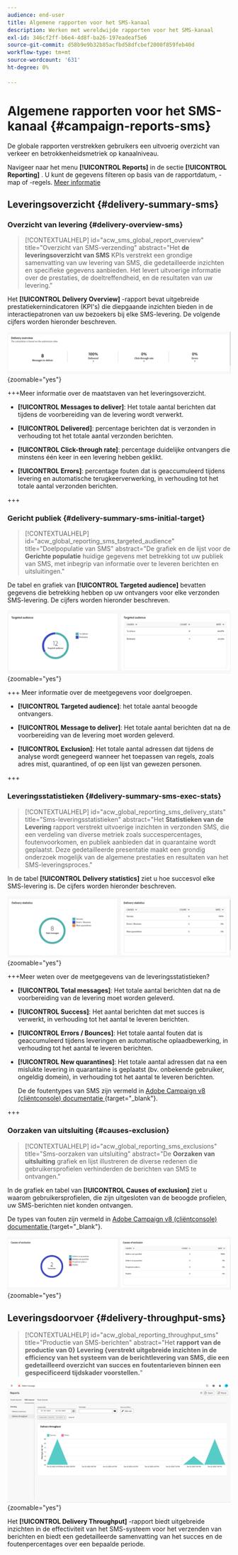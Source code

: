 ```yaml
---
audience: end-user
title: Algemene rapporten voor het SMS-kanaal
description: Werken met wereldwijde rapporten voor het SMS-kanaal
exl-id: 346cf2ff-b6e4-4d8f-ba26-197eadeaf5e6
source-git-commit: d58b9e9b32b85acfbd58dfcbef2000f859feb40d
workflow-type: tm+mt
source-wordcount: '631'
ht-degree: 0%

---
```


# Algemene rapporten voor het SMS-kanaal {#campaign-reports-sms}

De globale rapporten verstrekken gebruikers een uitvoerig overzicht van verkeer en betrokkenheidsmetriek op kanaalniveau.

Navigeer naar het menu **[!UICONTROL Reports]** in de sectie **[!UICONTROL Reporting]** . U kunt de gegevens filteren op basis van de rapportdatum, -map of -regels. [Meer informatie](global-reports.md)

## Leveringsoverzicht {#delivery-summary-sms}

### Overzicht van levering {#delivery-overview-sms}

>[!CONTEXTUALHELP]
>id="acw_sms_global_report_overview"
>title="Overzicht van SMS-verzending"
>abstract="Het **de leveringsoverzicht van SMS** KPIs verstrekt een grondige samenvatting van uw levering van SMS, die gedetailleerde inzichten en specifieke gegevens aanbieden. Het levert uitvoerige informatie over de prestaties, de doeltreffendheid, en de resultaten van uw levering."

Het **[!UICONTROL Delivery Overview]** -rapport bevat uitgebreide prestatiekernindicatoren (KPI&#39;s) die diepgaande inzichten bieden in de interactiepatronen van uw bezoekers bij elke SMS-levering. De volgende cijfers worden hieronder beschreven.

![ A screenshot van het rapport van het Overzicht van de Levering, die zeer belangrijke prestatiesindicatoren voor levering van SMS tonen.](assets/global_report_sms_delivery_overview.png){zoomable="yes"}

+++Meer informatie over de maatstaven van het leveringsoverzicht.

* **[!UICONTROL Messages to deliver]**: Het totale aantal berichten dat tijdens de voorbereiding van de levering wordt verwerkt.

* **[!UICONTROL Delivered]**: percentage berichten dat is verzonden in verhouding tot het totale aantal verzonden berichten.

* **[!UICONTROL Click-through rate]**: percentage duidelijke ontvangers die minstens één keer in een levering hebben geklikt.

* **[!UICONTROL Errors]**: percentage fouten dat is geaccumuleerd tijdens levering en automatische terugkeerverwerking, in verhouding tot het totale aantal verzonden berichten.

+++

### Gericht publiek {#delivery-summary-sms-initial-target}

>[!CONTEXTUALHELP]
>id="acw_global_reporting_sms_targeted_audience"
>title="Doelpopulatie van SMS"
>abstract="De grafiek en de lijst voor de **Gerichte populatie** huidige gegevens met betrekking tot uw publiek van SMS, met inbegrip van informatie over te leveren berichten en uitsluitingen."

De tabel en grafiek van **[!UICONTROL Targeted audience]** bevatten gegevens die betrekking hebben op uw ontvangers voor elke verzonden SMS-levering. De cijfers worden hieronder beschreven.

![ A screenshot van het gerichte rapport van het Publiek, die gegevens over ontvangers en uitsluitingen voor de leveringen van SMS tonen.](assets/global_report_sms_targeted_audience.png){zoomable="yes"}

+++ Meer informatie over de meetgegevens voor doelgroepen.

* **[!UICONTROL Targeted audience]**: het totale aantal beoogde ontvangers.

* **[!UICONTROL Message to deliver]**: Het totale aantal berichten dat na de voorbereiding van de levering moet worden geleverd.

* **[!UICONTROL Exclusion]**: Het totale aantal adressen dat tijdens de analyse wordt genegeerd wanneer het toepassen van regels, zoals adres mist, quarantined, of op een lijst van gewezen personen.

+++

### Leveringsstatistieken {#delivery-summary-sms-exec-stats}

>[!CONTEXTUALHELP]
>id="acw_global_reporting_sms_delivery_stats"
>title="Sms-leveringsstatistieken"
>abstract="Het **Statistieken van de Levering** rapport verstrekt uitvoerige inzichten in verzonden SMS, die een verdeling van diverse metriek zoals succespercentages, foutenvoorkomen, en publiek aanbieden dat in quarantaine wordt geplaatst. Deze gedetailleerde presentatie maakt een grondig onderzoek mogelijk van de algemene prestaties en resultaten van het SMS-leveringsproces."

In de tabel **[!UICONTROL Delivery statistics]** ziet u hoe succesvol elke SMS-levering is. De cijfers worden hieronder beschreven.

![ A screenshot van het rapport van de Statistieken van de Levering, die succespercentages, fouten, en quarantines voor de leveringen van SMS tonen.](assets/global_report_sms_delivery_statistics.png){zoomable="yes"}

+++Meer weten over de meetgegevens van de leveringsstatistieken?

* **[!UICONTROL Total messages]**: Het totale aantal berichten dat na de voorbereiding van de levering moet worden geleverd.

* **[!UICONTROL Success]**: Het aantal berichten dat met succes is verwerkt, in verhouding tot het aantal te leveren berichten.

* **[!UICONTROL Errors / Bounces]**: Het totale aantal fouten dat is geaccumuleerd tijdens leveringen en automatische oplaadbewerking, in verhouding tot het aantal te leveren berichten.

* **[!UICONTROL New quarantines]**: Het totale aantal adressen dat na een mislukte levering in quarantaine is geplaatst (bv. onbekende gebruiker, ongeldig domein), in verhouding tot het aantal te leveren berichten.

  De de foutentypes van SMS zijn vermeld in [ Adobe Campaign v8 (cliëntconsole) documentatie ](https://experienceleague.adobe.com/docs/campaign/campaign-v8/send/failures/delivery-failures.html?lang=nl-NL#sms-quarantines){target="_blank"}.

+++

### Oorzaken van uitsluiting {#causes-exclusion}

>[!CONTEXTUALHELP]
>id="acw_global_reporting_sms_exclusions"
>title="Sms-oorzaken van uitsluiting"
>abstract="De **Oorzaken van uitsluiting** grafiek en lijst illustreren de diverse redenen die gebruikersprofielen verhinderden de berichten van SMS te ontvangen."

In de grafiek en tabel van **[!UICONTROL Causes of exclusion]** ziet u waarom gebruikersprofielen, die zijn uitgesloten van de beoogde profielen, uw SMS-berichten niet konden ontvangen.

De types van fouten zijn vermeld in [ Adobe Campaign v8 (cliëntconsole) documentatie ](https://experienceleague.adobe.com/docs/campaign/campaign-v8/send/failures/delivery-failures.html?lang=nl-NL#email-error-types){target="_blank"}.

![ A screenshot van de Oorzaken van het rapport van de Uitsluiting, die redenen voor de leveringsuitsluitingen van SMS tonen.](assets/global_report_sms_causes_exclusion.png){zoomable="yes"}

## Leveringsdoorvoer {#delivery-throughput-sms}

>[!CONTEXTUALHELP]
>id="acw_global_reporting_throughput_sms"
>title="Productie van SMS-berichten"
>abstract="Het **rapport van de productie van 0&rbrace; Levering &lbrace;verstrekt uitgebreide inzichten in de efficiency van het systeem van de berichtlevering van SMS, die een gedetailleerd overzicht van succes en foutentarieven binnen een gespecificeerd tijdskader voorstellen.**"

![ A screenshot van het rapport van de Output van de Levering, die succes en foutenpercentages voor de leveringen van SMS in tijd tonen.](assets/global_report_sms_delivery_throughput.png){zoomable="yes"}

Het **[!UICONTROL Delivery Throughput]** -rapport biedt uitgebreide inzichten in de effectiviteit van het SMS-systeem voor het verzenden van berichten en biedt een gedetailleerde samenvatting van het succes en de foutenpercentages over een bepaalde periode.